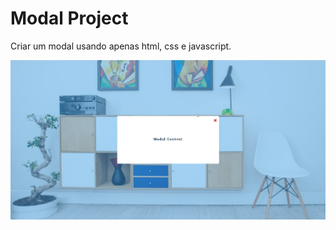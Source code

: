 # Modal Project

Criar um modal usando apenas html, css e javascript.

![img](https://github.com/leandro-sebold/mi-70-modal-project/blob/main/modal.png)
